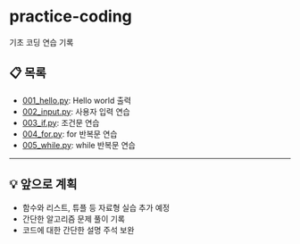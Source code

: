 # practice-coding

기초 코딩 연습 기록


## 📋 목록

- [001_hello.py](./001_hello.py): Hello world 출력  
- [002_input.py](./002_input.py): 사용자 입력 연습  
- [003_if.py](./003_if.py): 조건문 연습  
- [004_for.py](./004_for.py): for 반복문 연습  
- [005_while.py](./005_while.py): while 반복문 연습  

---

## 💡 앞으로 계획

- 함수와 리스트, 튜플 등 자료형 실습 추가 예정  
- 간단한 알고리즘 문제 풀이 기록  
- 코드에 대한 간단한 설명 주석 보완

